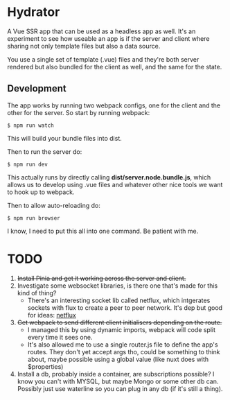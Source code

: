 # Hydrator

A Vue SSR app that can be used as a headless app as well. It's an experiment to
see how useable an app is if the server and client where sharing not only
template files but also a data source.

You use a single set of template (.vue) files and they're both server rendered
but also bundled for the client as well, and the same for the state.

## Development

The app works by running two webpack configs, one for the client and the other
for the server. So start by running webpack:

```
$ npm run watch
```

This will build your bundle files into dist.

Then to run the server do:

```
$ npm run dev
```

This actually runs by directly calling **dist/server.node.bundle.js**, which allows
us to develop using .vue files and whatever other nice tools we want to hook up
to webpack.

Then to allow auto-reloading do:

```
$ npm run browser
```

I know, I need to put this all into one command. Be patient with me.

# TODO

1. ~~Install Pinia and get it working across the server and client.~~
2. Investigate some websocket libraries, is there one that's made for this kind
   of thing?
   - There's an interesting socket lib called netflux, which intgerates sockets
     with flux to create a peer to peer network. It's dep but good for ideas:
     [netflux](https://github.com/coast-team/netflux)
3. ~~Get webpack to send different client initialisers depending on the route.~~
   - I managed this by using dynamic imports, webpack will code split every time
     it sees one.
   - It's also allowed me to use a single router.js file to define the app's
     routes. They don't yet accept args tho, could be something to think about,
     maybe possible using a global value (like nuxt does with $properties)
4. Install a db, probably inside a container, are subscriptions possible? I
   know you can't with MYSQL, but maybe Mongo or some other db can. Possibly
   just use waterline so you can plug in any db (if it's still a thing).
